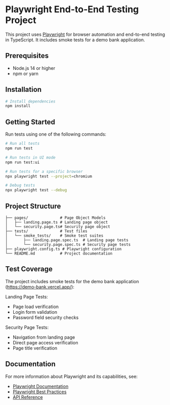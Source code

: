 # Playwright End-to-End Testing Project

This project uses [Playwright](https://playwright.dev/) for browser automation and end-to-end testing in TypeScript. It includes smoke tests for a demo bank application.

## Prerequisites

- Node.js 14 or higher
- npm or yarn

## Installation

```bash
# Install dependencies
npm install
```

## Getting Started

Run tests using one of the following commands:

```bash
# Run all tests
npm run test

# Run tests in UI mode
npm run test:ui

# Run tests for a specific browser
npx playwright test --project=chromium

# Debug tests
npx playwright test --debug
```

## Project Structure

```
├── pages/              # Page Object Models
│   ├── landing.page.ts # Landing page object
│   └── security.page.ts# Security page object
├── tests/              # Test files
│   └── smoke_tests/    # Smoke test suites
│       ├── landing.page.spec.ts  # Landing page tests
│       └── security.page.spec.ts # Security page tests
├── playwright.config.ts # Playwright configuration
└── README.md           # Project documentation
```

## Test Coverage

The project includes smoke tests for the demo bank application (https://demo-bank.vercel.app/):

Landing Page Tests:
- Page load verification
- Login form validation
- Password field security checks

Security Page Tests:
- Navigation from landing page
- Direct page access verification
- Page title verification

## Documentation

For more information about Playwright and its capabilities, see:
- [Playwright Documentation](https://playwright.dev/docs/intro)
- [Playwright Best Practices](https://playwright.dev/docs/best-practices)
- [API Reference](https://playwright.dev/docs/api/class-test)
